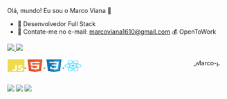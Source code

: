 Olá, mundo! Eu sou o Marco Viana 👋


- 🔭 Desenvolvedor Full Stack
- 💬 Contate-me no e-mail: marcoviana1610@gmail.com
💰 OpenToWork


<div>
  <a href="https://www.linkedin.com/in/marcoviana01/">
<img height="150em" src="https://github-readme-stats.vercel.app/api?username=marcoviana1610&show_icons=true&theme=dracula&include_all_commits=true&count_private-true"/>
<img height="110em" src="https://github-readme-stats.vercel.app/api/top-langs/?username=marcoviana1610&layout=compact&langs_count=16&theme=dracula"/>
</div>

<div style="display: inline_block"><br>
  <img align="center" alt="Marco-Js" height="30" width="40" src="https://raw.githubusercontent.com/devicons/devicon/master/icons/javascript/javascript-plain.svg">
  <img align="center" alt="Marco-HTML" height="30" width="40" src="https://raw.githubusercontent.com/devicons/devicon/master/icons/html5/html5-original.svg">
  <img align="center" alt="Marco-CSS" height="30" width="40" src="https://raw.githubusercontent.com/devicons/devicon/master/icons/css3/css3-original.svg">
  <img align="center" alt="Marco-React" height="30" width="40" src="https://raw.githubusercontent.com/devicons/devicon/master/icons/react/react-original.svg">
  <img align="right" alt="Marco-pic" height="150" style="border-radius:50px;" src="https://cdn.picrew.me/shareImg/org/202303/338224_ICOhN0zB.png">
</div>

##

<div>
  <a href = "mailto:marcoviana1610@gmail.com"><img src="https://img.shields.io/badge/-Gmail-%23333?style=for-the-badge&logo=gmail&logoColor=white" target="_blank"></a>
  <a href="https://www.linkedin.com/in/marcoviana01" target="_blank"><img src="https://img.shields.io/badge/-LinkedIn-%230077B5?style=for-the-badge&logo=linkedin&logoColor=white" target="_blank"></a>
  <a href="https://wa.me/5521991711506" target="_blank"><img src="https://img.shields.io/badge/WhatsApp-25D366?style=for-the-badge&logo=whatsapp&logoColor=white" target="_blank"></a>
  
</div>

